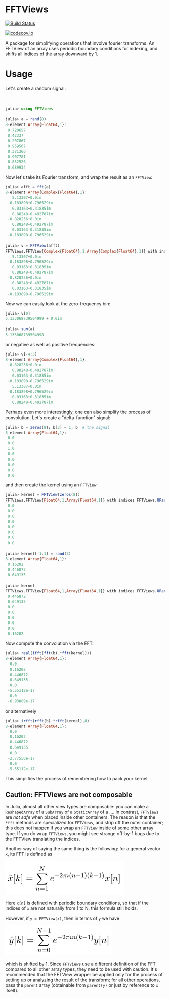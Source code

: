 # FFTViews

[![Build Status](https://travis-ci.org/timholy/FFTViews.jl.svg?branch=master)](https://travis-ci.org/timholy/FFTViews.jl)

[![codecov.io](http://codecov.io/github/timholy/FFTViews.jl/coverage.svg?branch=master)](http://codecov.io/github/timholy/FFTViews.jl?branch=master)

A package for simplifying operations that involve fourier
transforms. An FFTView of an array uses periodic boundary conditions
for indexing, and shifts all indices of the array downward by 1.

# Usage

Let's create a random signal:
```julia


julia> using FFTViews

julia> a = rand(8)
8-element Array{Float64,1}:
 0.720657
 0.42337
 0.207867
 0.959567
 0.371366
 0.907781
 0.852526
 0.689934
```

Now let's take its Fourier transform, and wrap the result as an `FFTView`:
```julia
julia> afft = fft(a)
8-element Array{Complex{Float64},1}:
   5.13307+0.0im
 -0.183898+0.796529im
   0.03163+0.31835im
   0.88248-0.492787im
 -0.828236+0.0im
   0.88248+0.492787im
   0.03163-0.31835im
 -0.183898-0.796529im

julia> v = FFTView(afft)
FFTViews.FFTView{Complex{Float64},1,Array{Complex{Float64},1}} with indices FFTViews.URange(0,7):
   5.13307+0.0im
 -0.183898+0.796529im
   0.03163+0.31835im
   0.88248-0.492787im
 -0.828236+0.0im
   0.88248+0.492787im
   0.03163-0.31835im
 -0.183898-0.796529im
```

Now we can easily look at the zero-frequency bin:
```julia
julia> v[0]
5.133068739504999 + 0.0im

julia> sum(a)
5.133068739504998
```
or negative as well as positive frequencies:
```julia
julia> v[-4:3]
8-element Array{Complex{Float64},1}:
 -0.828236+0.0im
   0.88248+0.492787im
   0.03163-0.31835im
 -0.183898-0.796529im
   5.13307+0.0im
 -0.183898+0.796529im
   0.03163+0.31835im
   0.88248-0.492787im
```

Perhaps even more interestingly, one can also simplify the process of
convolution. Let's create a "delta-function" signal:
```julia
julia> b = zeros(8); b[3] = 1; b  # the signal
8-element Array{Float64,1}:
 0.0
 0.0
 1.0
 0.0
 0.0
 0.0
 0.0
 0.0
```
and then create the kernel using an `FFTView`:

```julia
julia> kernel = FFTView(zeros(8))
FFTViews.FFTView{Float64,1,Array{Float64,1}} with indices FFTViews.URange(0,7):
 0.0
 0.0
 0.0
 0.0
 0.0
 0.0
 0.0
 0.0

julia> kernel[-1:1] = rand(3)
3-element Array{Float64,1}:
 0.16202
 0.446872
 0.649135

julia> kernel
FFTViews.FFTView{Float64,1,Array{Float64,1}} with indices FFTViews.URange(0,7):
 0.446872
 0.649135
 0.0
 0.0
 0.0
 0.0
 0.0
 0.16202
```

Now compute the convolution via the FFT:
```julia
julia> real(ifft(fft(b).*fft(kernel)))
8-element Array{Float64,1}:
  0.0
  0.16202
  0.446872
  0.649135
  0.0
 -5.55112e-17
  0.0
 -6.93889e-17
```
or alternatively
```julia
julia> irfft(rfft(b).*rfft(kernel),8)
8-element Array{Float64,1}:
  0.0
  0.16202
  0.446872
  0.649135
  0.0
 -2.77556e-17
  0.0
 -5.55112e-17
```
This simplifies the process of remembering how to pack your kernel.

## Caution: FFTViews are not composable

In Julia, almost all other view types are composable: you can make a
`ReshapedArray` of a `SubArray` of a `StaticArray` of a .... In
contrast, `FFTViews` are *not safe* when placed inside other
containers. The reason is that the `*fft` methods are specialized for
`FFTViews`, and strip off the outer container; this does not happen if
you wrap an `FFTView` inside of some other array type.  If you do wrap
`FFTViews`, you might see strange off-by-1 bugs due to the FFTView
translating the indices.

Another way of saying the same thing is the following: for a general vector `x`, its FFT is defined as

![eq1](docs/eq1.png)

Here `x[n]` is defined with periodic boundary conditions, so that if the indices of `x` are not naturally from 1 to N, this formula still holds.

However, if `y = FFTView(x)`, then in terms of `y` we have

![eq1](docs/eq2.png)

which is shifted by 1. Since `FFTView`s use a different definition of
the FFT compared to all other array types, they need to be used with
caution. It's recommended that the FFTView wrapper be applied only for
the process of setting up or analyzing the result of the transform;
for all other operations, pass the `parent` array (obtainable from
`parent(y)` or just by reference to `x` itself).
